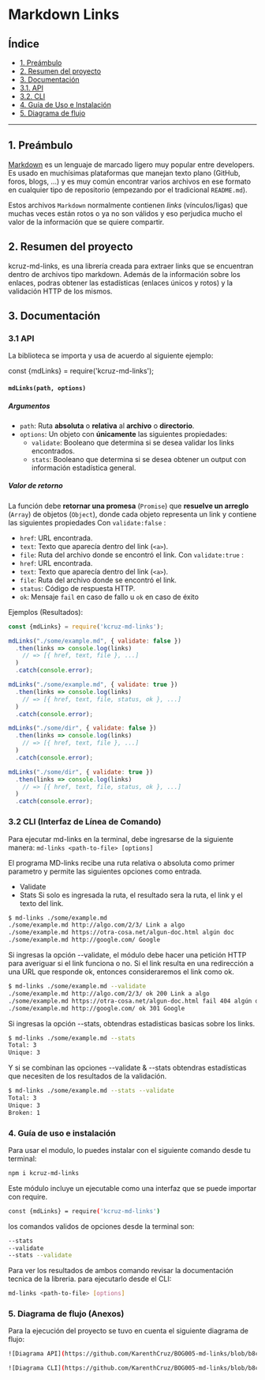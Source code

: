 # Markdown Links

## Índice

* [1. Preámbulo](#1-preámbulo)
* [2. Resumen del proyecto](#2-resumen-del-proyecto)
* [3. Documentación](#3-documentación)
* [3.1. API](#3.1-API)
* [3.2. CLI](#3.2-CLI)
* [4. Guía de Uso e Instalación ](#6-Guía-de-Uso-e-Instalación)
* [5. Diagrama de flujo](#7-diagrama-de-flujo)

***

## 1. Preámbulo

[Markdown](https://es.wikipedia.org/wiki/Markdown) es un lenguaje de marcado
ligero muy popular entre developers. Es usado en muchísimas plataformas que
manejan texto plano (GitHub, foros, blogs, ...) y es muy común
encontrar varios archivos en ese formato en cualquier tipo de repositorio
(empezando por el tradicional `README.md`).

Estos archivos `Markdown` normalmente contienen _links_ (vínculos/ligas) que
muchas veces están rotos o ya no son válidos y eso perjudica mucho el valor de la información que se quiere compartir.


## 2. Resumen del proyecto

kcruz-md-links, es una librería creada para extraer links que se encuentran dentro de archivos tipo markdown. Además de la información sobre los enlaces, podras obtener las estadísticas (enlaces únicos y rotos) y la validación HTTP de los mismos. 


## 3. Documentación

### 3.1 API

La biblioteca se importa y usa de acuerdo al siguiente ejemplo:

const {mdLinks} = require('kcruz-md-links');

#### `mdLinks(path, options)`

##### Argumentos

* `path`: Ruta **absoluta** o **relativa** al **archivo** o **directorio**.
* `options`: Un objeto con **únicamente** las siguientes propiedades:
  - `validate`: Booleano que determina si se desea validar los links
    encontrados.
  - `stats`: Booleano que determina si se desea obtener un output
    con información estadística general.

##### Valor de retorno

La función debe **retornar una promesa** (`Promise`) que **resuelve un arreglo**
(`Array`) de objetos (`Object`), donde cada objeto representa un link y contiene
las siguientes propiedades
Con `validate:false` :
* `href`: URL encontrada.
* `text`: Texto que aparecía dentro del link (`<a>`).
* `file`: Ruta del archivo donde se encontró el link.
Con `validate:true` :
* `href`: URL encontrada.
* `text`: Texto que aparecía dentro del link (`<a>`).
* `file`: Ruta del archivo donde se encontró el link.
* `status`: Código de respuesta HTTP.
* `ok`: Mensaje `fail` en caso de fallo u `ok` en caso de éxito

Ejemplos (Resultados):
```js
const {mdLinks} = require('kcruz-md-links');

mdLinks("./some/example.md", { validate: false })
  .then(links => console.log(links)
    // => [{ href, text, file }, ...]
  )
  .catch(console.error);

mdLinks("./some/example.md", { validate: true })
  .then(links => console.log(links)
    // => [{ href, text, file, status, ok }, ...]
  )
  .catch(console.error);

mdLinks("./some/dir", { validate: false })
  .then(links => console.log(links)
    // => [{ href, text, file }, ...]
  )
  .catch(console.error);

mdLinks("./some/dir", { validate: true })
  .then(links => console.log(links)
    // => [{ href, text, file, status, ok }, ...]
  )
  .catch(console.error);
```

### 3.2 CLI (Interfaz de Línea de Comando)

Para ejecutar md-links en la terminal, debe ingresarse de la siguiente manera:
`md-links <path-to-file> [options]`

El programa MD-links recibe una ruta relativa o absoluta como primer parametro y permite las siguientes opciones como entrada.
- Validate
- Stats
Si solo es ingresada la ruta, el resultado sera la ruta, el link y el texto del link.
```sh
$ md-links ./some/example.md
./some/example.md http://algo.com/2/3/ Link a algo
./some/example.md https://otra-cosa.net/algun-doc.html algún doc
./some/example.md http://google.com/ Google
```
Si ingresas la opción --validate, el módulo debe hacer una petición HTTP para averiguar si el link funciona o no. Si el link resulta en una redirección a una URL que responde ok, entonces consideraremos el link como ok.
```sh
$ md-links ./some/example.md --validate
./some/example.md http://algo.com/2/3/ ok 200 Link a algo
./some/example.md https://otra-cosa.net/algun-doc.html fail 404 algún doc
./some/example.md http://google.com/ ok 301 Google
```
Si ingresas la opción --stats, obtendras estadisticas basicas sobre los links.
```sh
$ md-links ./some/example.md --stats
Total: 3
Unique: 3
```
Y si se combinan las opciones --validate & --stats obtendras estadísticas que necesiten de los resultados de la validación.
```sh
$ md-links ./some/example.md --stats --validate
Total: 3
Unique: 3
Broken: 1
```

### 4. Guía de uso e instalación 

Para usar el modulo, lo puedes instalar con el siguiente comando desde tu terminal: 
```sh
npm i kcruz-md-links
```
Este módulo incluye un ejecutable como una interfaz que se puede importar con require.
```sh
const {mdLinks} = require('kcruz-md-links')
```
los comandos validos de opciones desde la terminal son:
```sh
--stats
--validate
--stats --validate
```
Para ver los resultados de ambos comando revisar la documentación tecnica de la libreria.
para ejecutarlo desde el CLI:
```sh
md-links <path-to-file> [options]
```

### 5. Diagrama de flujo (Anexos)

Para la ejecución del proyecto se tuvo en cuenta el siguiente diagrama de flujo:
```sh
![Diagrama API](https://github.com/KarenthCruz/BOG005-md-links/blob/b8cd6d51c4a96aee9e7d9477ca6c8221ac97e890/src/img/flujo-API.jpg)

![Diagrama CLI](https://github.com/KarenthCruz/BOG005-md-links/blob/b8cd6d51c4a96aee9e7d9477ca6c8221ac97e890/src/img/flujo-CLI.jpg)
```





